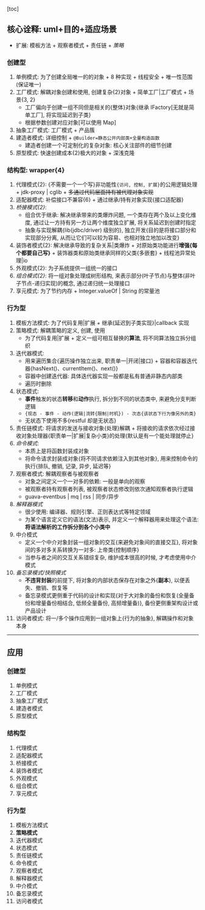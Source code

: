 [toc]

## 核心诠释: uml+目的+适应场景

- 扩展: 模板方法 + 观察者模式 + 责任链 + _策略_

### 创建型

1. 单例模式: 为了创建全局唯一的的对象 + 8 种实现 + 线程安全 + 唯一性范围(保证唯一)
2. 工厂模式: 解耦对象创建和使用, 创建复杂{2}对象 + 简单工厂|工厂模式 + 场景{3, 2}
   - 工厂偏向于创建一组不同但是相关的{整体}对象{继承 IFactory[无就是简单工厂], 将实现延迟到子类}
   - 根据参数创建对应对象[可以使用 Map]
3. 抽象工厂模式: 工厂模式 + 产品簇
4. 建造者模式: 详细控制 + `@Builder=静态公开内部类+全量构造函数`
   - 建造者创建一个可定制化的复杂对象: 核心关注部件的细节创建
5. 原型模式: 快速创建成本{2}极大的对象 + 深浅克隆

### 结构型: wrapper{4}

1. 代理模式{2}: {不需要一个一个写}非功能性`{访问, 控制, 扩展}`的公用逻辑处理 + jdk-proxy | cglib + ~~多通过代码层面持有被代理对象实现~~
2. 适配器模式: 补偿接口不兼容{6} + 通过继承/持有对象实现{接口适配器}
3. _桥接模式{2}_:
   - 组合优于继承: 解决继承带来的类爆炸问题, 一个类存在两个及以上变化维度, 通过让一方持有另一方让两个维度独立扩展, 将关系延迟到创建时指定
   - 抽象与实现解耦{lib(jdbc/driver) 级别的}, 独立开发{目的是将接口部分和实现部分分离, 从而让它们可以较为容易、也相对独立地加以改变}
4. 装饰者模式{2}: 解决继承导致的复杂关系|类爆炸 + 对原始类功能进行**增强{每个都要自己写}** + 装饰器类和原始类继承同样的父类{多嵌套} + 线程池异常处理|io
5. 外观模式{2}: 为子系统提供一组统一的接口
6. _组合模式{2}_: 将一组对象处理成树形结构, 来表示部分(叶子节点)与整体(非叶子节点-递归实现)的概念, 通过递归统一处理接口
7. 享元模式: 为了节约内存 + Integer.valueOf | String 的常量池

### 行为型

1. 模板方法模式: 为了代码复用|扩展 + 继承{延迟到子类实现}|callback 实现
2. 策略模式: 解耦策略的定义, 创建, 使用
   - 为了代码复用|扩展 + 定义一组可相互替换的**算法**, 将不同算法独立拆分组织
3. 迭代器模式:
   - 用来遍历集合{遍历操作独立出来, 职责单一|开闭|接口} + 容器和容器迭代器{hasNext()、currentItem()、next()}
   - 容器中创建迭代器: 具体迭代器实现一般都是私有普通非静态内部类
   - 遍历时删除
4. 状态模式:
   - **事件**触发的状态**转移**和**动作**执行, 拆分到不同的状态类中, 来避免分支判断逻辑
   - `{现态 - 事件 - 动作(逻辑|流转{限制|时机}) - 次态{该状态下行为像另外的类}`
   - 无状态下使用不多{restful 却是无状态}
5. 责任链模式: 将请求的发送与接收对象{处理}解耦 + 将接收的请求依次经过接收对象处理器{职责单一|扩展|复杂小类}的处理{默认是有一个能处理就停止}
6. _命令模式_:
   - 本质上是将函数封装成对象
   - 将命令请求封装成对象{将不同请求依赖注入到其他对象}, 用来控制命令的执行{排队, 撤销, 记录, 异步, 延迟等}
7. 观察者模式: 解耦观察者与被观察者
   - 对象之间定义一个一对多的依赖: 一般是单向的观察
   - 被观察者持有观察者列表, 被观察者状态修改则依次通知观察者执行逻辑
   - guava-eventbus | mq | rss | 同步/异步
8. _解释器模式_
   - 很少使用: 编译器、规则引擎、正则表达式等特定领域
   - 为某个语言定义它的语法(文法)表示, 并定义一个解释器用来处理这个语法: **将语法解析的工作拆分到各个小类中**
9. 中介模式
   - 定义一个中介对象封装一组对象的交互{来避免对象间的直接交互}, 将对象间的多对多关系转换为一对多: 上帝类{控制顺序}
   - 当参与者之间的交互关系错综复杂, 维护成本很高的时候, 才考虑使用中介模式
10. _备忘录模式/快照模式_
    - **不违背封装**的前提下, 将对象的内部状态保存在对象之外{**副本**}, 以便丢失、撤销、恢复等
    - 备忘录模式更侧重于代码的设计和实现{对于大对象的备份和恢复(全量备份和增量备份相结合, 低频全量备份, 高频增量备)}, 备份更侧重架构设计或产品设计
11. 访问者模式: 将一/多个操作应用到一组对象上{行为的抽象}, 解耦操作和对象本身

---

## 应用

### 创建型

1. 单例模式
2. 工厂模式
3. 抽象工厂模式
4. 建造者模式
5. 原型模式

### 结构型

1. 代理模式
2. 适配器模式
3. 桥接模式
4. 装饰者模式
5. 外观模式
6. 组合模式
7. 享元模式

### 行为型

1. 模板方法模式
2. **策略模式**
3. 迭代器模式
4. 状态模式
5. 责任链模式
6. 命令模式
7. 观察者模式
8. 解释器模式
9. 中介模式
10. 备忘录模式
11. 访问者模式
